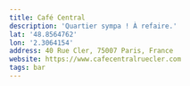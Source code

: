 ```yaml
---
title: Café Central
description: 'Quartier sympa ! À refaire.'
lat: '48.8564762'
lon: '2.3064154'
address: 40 Rue Cler, 75007 Paris, France
website: https://www.cafecentralruecler.com
tags: bar
---
```

